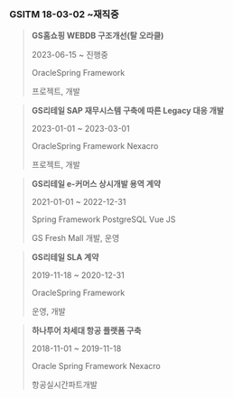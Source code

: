 ### GSITM 18-03-02 ~재직중

>**GS홈쇼핑 WEBDB 구조개선(탈 오라클)**  
>
>2023-06-15 ~ 진행중  
>
>OracleSpring Framework  
>
>프로젝트, 개발  

>**GS리테일 SAP 재무시스템 구축에 따른 Legacy 대응 개발**  
>
>2023-01-01 ~ 2023-03-01  
>
>OracleSpring Framework Nexacro  
>
>프로젝트, 개발  

>**GS리테일 e-커머스 상시개발 용역 계약**  
>
>2021-01-01 ~ 2022-12-31  
>
>Spring Framework PostgreSQL Vue JS  
>
>GS Fresh Mall 개발, 운영   

> **GS리테일  SLA 계약**   
> 
> 2019-11-18 ~ 2020-12-31   
> 
> OracleSpring Framework   
> 
> 운영, 개발  

> **하나투어 차세대 항공 플랫폼 구축**  
> 
> 2018-11-01 ~ 2019-11-18  
> 
> Oracle Spring Framework Nexacro  
> 
> 항공실시간파트개발  











<!--stackedit_data:
eyJoaXN0b3J5IjpbMTU3MjAxNzY3MSw2OTQ3NDkzOTMsLTEyOT
g0NjgxNjUsMTM3ODAwMTk1OCwxNTI5NDQwOTgxLDg3NDA1NDIw
MywtMjExNzI0NTM3MywtNTgxMDM2ODUsNzgxODY0Myw1MjU0NT
kzODEsLTEwNjQxMDA4OTYsMTkxNDQ1OTg2OCwtOTQ5OTQwNzky
LDM0MDE2NTIzMF19
-->